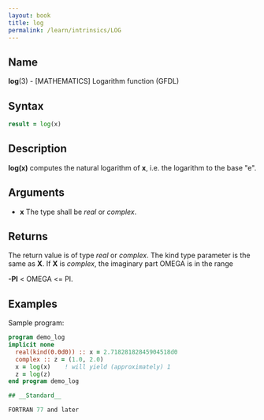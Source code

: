 ```yaml
---
layout: book
title: log
permalink: /learn/intrinsics/LOG
---
```

## __Name__

__log__(3) - \[MATHEMATICS\] Logarithm function
(GFDL)

## __Syntax__
```fortran
result = log(x)
```
## __Description__

__log(x)__ computes the natural logarithm of __x__, i.e. the logarithm to
the base "e".

## __Arguments__

  - __x__
    The type shall be _real_ or _complex_.

## __Returns__

The return value is of type _real_ or _complex_. The kind type parameter is
the same as __X__. If __X__ is _complex_, the imaginary part OMEGA is in the range

__-PI__ \< OMEGA \<= PI.

## __Examples__

Sample program:

```fortran
program demo_log
implicit none
  real(kind(0.0d0)) :: x = 2.71828182845904518d0
  complex :: z = (1.0, 2.0)
  x = log(x)    ! will yield (approximately) 1
  z = log(z)
end program demo_log

## __Standard__

FORTRAN 77 and later
